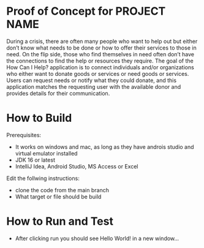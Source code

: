 # Proof of Concept for PROJECT NAME 

During a crisis, there are often many people who want to help out but either don’t know what needs to be done or how to offer their services to those in need. On the flip side, those who find themselves in need often don’t have the connections to find the help or resources they require. The goal of the How Can I Help? application is to connect individuals and/or organizations who either want to donate goods or services or need goods or services. Users can request needs or notify what they could donate, and this application matches the requesting user with the available donor and provides details for their communication.

# How to Build
Prerequisites:
- It works on windows and mac, as long as they have androis studio and virtual emulator installed
- JDK 16 or latest 
- IntelliJ Idea, Android Studio, MS Access or Excel

Edit the follwing instructions:
- clone the code from the main branch
- What target or file should be build

# How to Run and Test
- After clicking run you should see Hello World! in a new window... 

